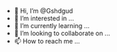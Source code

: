 - 👋 Hi, I’m @Gshdgud
- 👀 I’m interested in ...
- 🌱 I’m currently learning ...
- 💞️ I’m looking to collaborate on ...
- 📫 How to reach me ...

<!---
Gshdgud/Gshdgud is a ✨ special ✨ repository because its `README.md` (this file) appears on your GitHub profile.
You can click the Preview link to take a look at your changes.
--->
